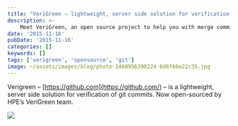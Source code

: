 ```yaml
---
title: "VeriGreen – lightweight, server side solution for verification of git commits"
description: >-
    Meet VeriGreen, an open source project to help you with merge commits
date: '2015-11-16'
pubDate: '2015-11-16'
categories: []
keywords: []
tags: ['verigreen', 'opensource', 'git']
image: ~/assets/images/blog/photo-1468956398224-6d6f66e22c35.jpg
---
```


Verigreen – [https://github.com](https://github.com/)  – is a lightweight, server side solution for verification of git commits. Now open-sourced by HPE’s VeriGreen team.

![](https://web.archive.org/web/20161230084134im_/http://verigreen.io/images/VG_diagram_500x270.png)